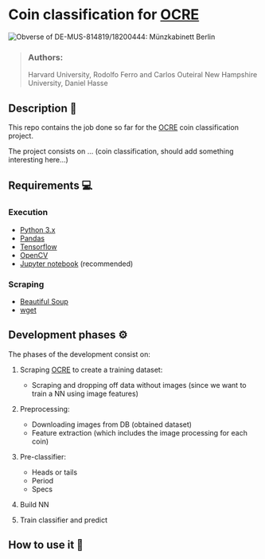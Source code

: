 # Coin classification for [OCRE](http://numismatics.org/ocre/)

![Obverse of DE-MUS-814819/18200444: Münzkabinett Berlin](http://ww2.smb.museum/mk_edit/images/n0/457/vs_opt.jpg)

> ### Authors:
> Harvard University, Rodolfo Ferro and Carlos Outeiral
> New Hampshire University, Daniel Hasse <br/>

## Description 📝

This repo contains the job done so far for the [OCRE](http://numismatics.org/ocre/) coin classification project.

The project consists on ... (coin classification, should add something interesting here...)

## Requirements 💻

### Execution
* [Python 3.x](https://www.python.org/)
* [Pandas](http://pandas.pydata.org/)
* [Tensorflow](https://www.tensorflow.org/)
* [OpenCV](http://opencv.org/)
* [Jupyter notebook](http://jupyter.org/) (recommended)

### Scraping
* [Beautiful Soup](https://www.crummy.com/software/BeautifulSoup/)
* [wget](https://pypi.python.org/pypi/wget)


## Development phases ⚙️

The phases of the development consist on:

1. Scraping [OCRE](http://numismatics.org/ocre/) to create a training dataset:
	* Scraping and dropping off data without images (since we want to train a NN using image features)

2. Preprocessing:
	* Downloading images from DB (obtained dataset)
	* Feature extraction (which includes the image processing for each coin)

3. Pre-classifier:
	* Heads or tails
	* Period
	* Specs

4. Build NN
5. Train classifier and predict

## How to use it 📕
